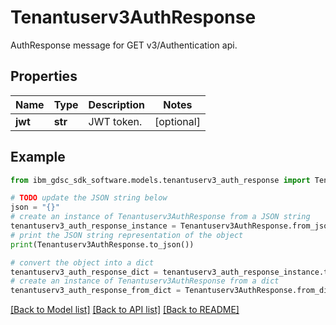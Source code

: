 # Tenantuserv3AuthResponse

AuthResponse message for GET v3/Authentication api.

## Properties

Name | Type | Description | Notes
------------ | ------------- | ------------- | -------------
**jwt** | **str** | JWT token. | [optional] 

## Example

```python
from ibm_gdsc_sdk_software.models.tenantuserv3_auth_response import Tenantuserv3AuthResponse

# TODO update the JSON string below
json = "{}"
# create an instance of Tenantuserv3AuthResponse from a JSON string
tenantuserv3_auth_response_instance = Tenantuserv3AuthResponse.from_json(json)
# print the JSON string representation of the object
print(Tenantuserv3AuthResponse.to_json())

# convert the object into a dict
tenantuserv3_auth_response_dict = tenantuserv3_auth_response_instance.to_dict()
# create an instance of Tenantuserv3AuthResponse from a dict
tenantuserv3_auth_response_from_dict = Tenantuserv3AuthResponse.from_dict(tenantuserv3_auth_response_dict)
```
[[Back to Model list]](../README.md#documentation-for-models) [[Back to API list]](../README.md#documentation-for-api-endpoints) [[Back to README]](../README.md)


